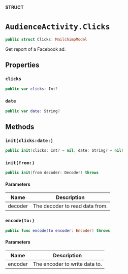 **STRUCT**

# `AudienceActivity.Clicks`

```swift
public struct Clicks: MailchimpModel
```

Get report of a Facebook ad.

## Properties
### `clicks`

```swift
public var clicks: Int?
```

### `date`

```swift
public var date: String?
```

## Methods
### `init(clicks:date:)`

```swift
public init(clicks: Int? = nil, date: String? = nil)
```

### `init(from:)`

```swift
public init(from decoder: Decoder) throws
```

#### Parameters

| Name | Description |
| ---- | ----------- |
| decoder | The decoder to read data from. |

### `encode(to:)`

```swift
public func encode(to encoder: Encoder) throws
```

#### Parameters

| Name | Description |
| ---- | ----------- |
| encoder | The encoder to write data to. |